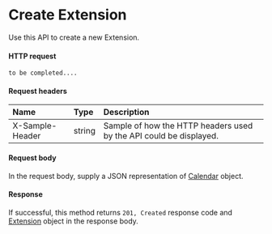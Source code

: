 # Create Extension

Use this API to create a new Extension.
#### HTTP request
```http
to be completed....
```
#### Request headers
| Name       | Type | Description|
|:---------------|:--------|:----------|
| X-Sample-Header  | string  | Sample of how the HTTP headers used by the API could be displayed.|

#### Request body
In the request body, supply a JSON representation of [Calendar]('../api/calendar.md') object.


#### Response
If successful, this method returns `201, Created` response code and [Extension](../resources/extension.md) object in the response body.
